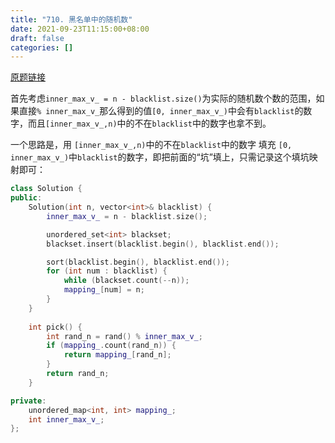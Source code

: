 ```yaml
---
title: "710. 黑名单中的随机数"
date: 2021-09-23T11:15:00+08:00
draft: false
categories: []
---
```


[原题链接](https://leetcode-cn.com/problems/random-pick-with-blacklist/)

首先考虑`inner_max_v_ = n - blacklist.size()`为实际的随机数个数的范围，如果直接`% inner_max_v_`那么得到的值`[0, inner_max_v_)`中会有`blacklist`的数字，而且`[inner_max_v_,n)`中的不在`blacklist`中的数字也拿不到。

一个思路是，用 `[inner_max_v_,n)`中的不在`blacklist`中的数字 填充 `[0, inner_max_v_)`中`blacklist`的数字，即把前面的“坑”填上，只需记录这个填坑映射即可：

```cpp
class Solution {
public:
    Solution(int n, vector<int>& blacklist) {
        inner_max_v_ = n - blacklist.size();

        unordered_set<int> blackset;
        blackset.insert(blacklist.begin(), blacklist.end());

        sort(blacklist.begin(), blacklist.end());
        for (int num : blacklist) {
            while (blackset.count(--n));
            mapping_[num] = n;
        }
    }
    
    int pick() {
        int rand_n = rand() % inner_max_v_;
        if (mapping_.count(rand_n)) {
            return mapping_[rand_n];
        }
        return rand_n;
    }

private:
    unordered_map<int, int> mapping_;
    int inner_max_v_;
};
```
